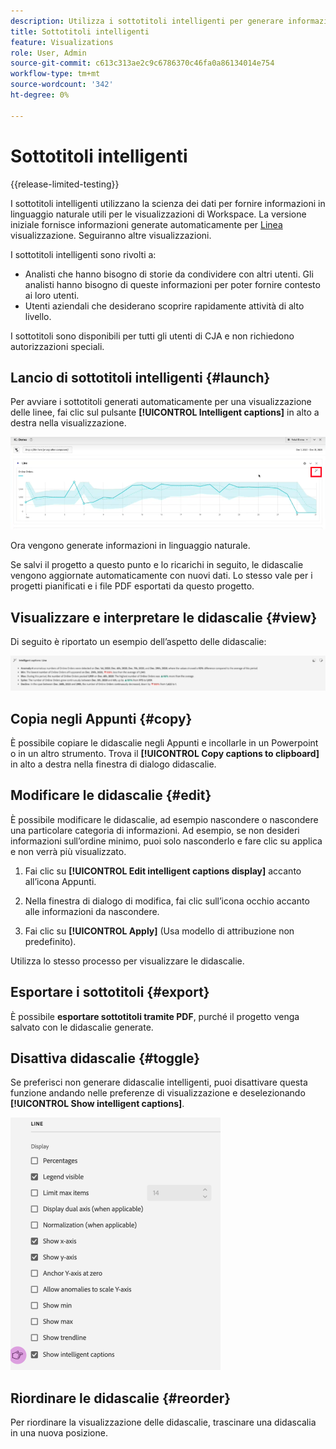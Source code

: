 ```yaml
---
description: Utilizza i sottotitoli intelligenti per generare informazioni in linguaggio naturale per evidenziare rapidamente le tendenze nelle visualizzazioni.
title: Sottotitoli intelligenti
feature: Visualizations
role: User, Admin
source-git-commit: c613c313ae2c9c6786370c46fa0a86134014e754
workflow-type: tm+mt
source-wordcount: '342'
ht-degree: 0%

---
```



# Sottotitoli intelligenti

{{release-limited-testing}}

I sottotitoli intelligenti utilizzano la scienza dei dati per fornire informazioni in linguaggio naturale utili per le visualizzazioni di Workspace. La versione iniziale fornisce informazioni generate automaticamente per [Linea](line.md) visualizzazione. Seguiranno altre visualizzazioni.

I sottotitoli intelligenti sono rivolti a:

* Analisti che hanno bisogno di storie da condividere con altri utenti. Gli analisti hanno bisogno di queste informazioni per poter fornire contesto ai loro utenti.
* Utenti aziendali che desiderano scoprire rapidamente attività di alto livello.

I sottotitoli sono disponibili per tutti gli utenti di CJA e non richiedono autorizzazioni speciali.

## Lancio di sottotitoli intelligenti {#launch}

Per avviare i sottotitoli generati automaticamente per una visualizzazione delle linee, fai clic sul pulsante **[!UICONTROL Intelligent captions]** in alto a destra nella visualizzazione.

![lanciare sottotitoli intelligenti](assets/intell-caps-1.png)

Ora vengono generate informazioni in linguaggio naturale.

Se salvi il progetto a questo punto e lo ricarichi in seguito, le didascalie vengono aggiornate automaticamente con nuovi dati. Lo stesso vale per i progetti pianificati e i file PDF esportati da questo progetto.

## Visualizzare e interpretare le didascalie {#view}

Di seguito è riportato un esempio dell’aspetto delle didascalie:

![Sottotitoli](assets/captions.png)

## Copia negli Appunti {#copy}

È possibile copiare le didascalie negli Appunti e incollarle in un Powerpoint o in un altro strumento. Trova il **[!UICONTROL Copy captions to clipboard]** in alto a destra nella finestra di dialogo didascalie.

## Modificare le didascalie {#edit}

È possibile modificare le didascalie, ad esempio nascondere o nascondere una particolare categoria di informazioni. Ad esempio, se non desideri informazioni sull’ordine minimo, puoi solo nasconderlo e fare clic su applica e non verrà più visualizzato.

1. Fai clic su **[!UICONTROL Edit intelligent captions display]** accanto all’icona Appunti.

1. Nella finestra di dialogo di modifica, fai clic sull’icona occhio accanto alle informazioni da nascondere.

1. Fai clic su **[!UICONTROL Apply]** (Usa modello di attribuzione non predefinito).

Utilizza lo stesso processo per visualizzare le didascalie.

## Esportare i sottotitoli {#export}

È possibile **esportare sottotitoli tramite PDF**, purché il progetto venga salvato con le didascalie generate.

## Disattiva didascalie {#toggle}

Se preferisci non generare didascalie intelligenti, puoi disattivare questa funzione andando nelle preferenze di visualizzazione e deselezionando **[!UICONTROL Show intelligent captions]**.

![impostazioni didascalia](assets/toggle-captions.png)

## Riordinare le didascalie {#reorder}

Per riordinare la visualizzazione delle didascalie, trascinare una didascalia in una nuova posizione.